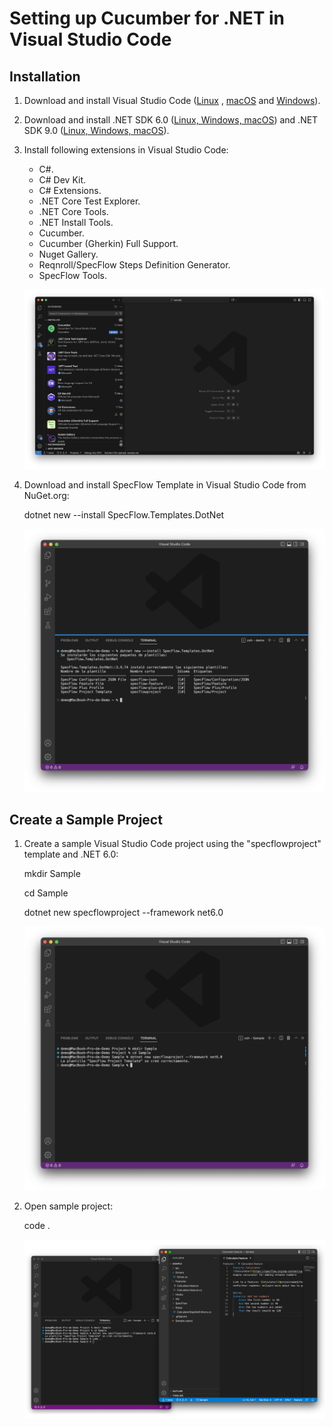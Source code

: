 Setting up Cucumber for .NET in Visual Studio Code
=====================================================

Installation
------------

1.  Download and install Visual Studio Code ([Linux](https://code.visualstudio.com/docs/setup/linux) , [macOS](https://code.visualstudio.com/docs/setup/mac) and [Windows](https://code.visualstudio.com/docs/setup/windos)).
2.  Download and install .NET SDK 6.0 ([Linux, Windows, macOS](https://dotnet.microsoft.com/download/dotnet/6.0)) and .NET SDK 9.0 ([Linux, Windows, macOS](https://dotnet.microsoft.com/es-es/download/dotnet/9.0)).
3.  Install following extensions in Visual Studio Code:  
    - C#.
    - C# Dev Kit.
    - C# Extensions.
    - .NET Core Test Explorer.
    - .NET Core Tools.
    - .NET Install Tools.  
    - Cucumber.  
    - Cucumber (Gherkin) Full Support.  
    - Nuget Gallery.  
    - Reqnroll/SpecFlow Steps Definition Generator.  
    - SpecFlow Tools.  
      
    ![](Images/CucumberForNETVSCodeExtensions.png)
    
5.  Download and install SpecFlow Template in Visual Studio Code from NuGet.org:  
      
    dotnet new --install SpecFlow.Templates.DotNet  
      
    ![](Images/SpecFlowTemplateForVSCode.png)
    
    
Create a Sample Project
-----------------------

1.  Create a sample Visual Studio Code project using the "specflowproject" template and .NET 6.0:
    
   
    mkdir Sample
    
    cd Sample
    
    dotnet new specflowproject --framework net6.0
    
    ![](Images/CreateSampleVSCodeProject.png)
    
 2. Open sample project:
 
    code .
    
    ![](Images/OpenSampleVSCode.png)
    
